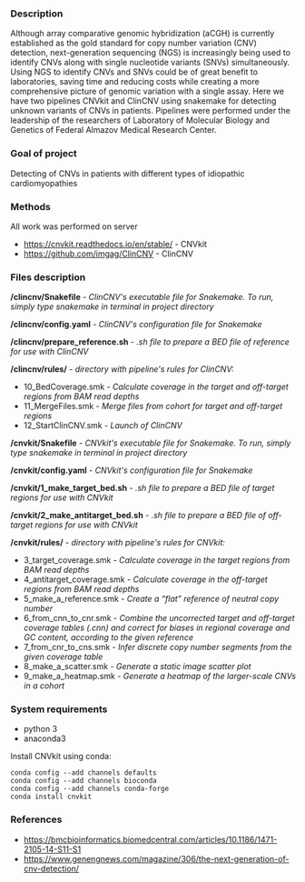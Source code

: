 ### Description
Although array comparative genomic hybridization (aCGH) is currently established as the gold standard for copy number variation (CNV) detection, next-generation sequencing (NGS) is increasingly being used to identify CNVs along with single nucleotide variants (SNVs) simultaneously. Using NGS to identify CNVs and SNVs could be of great benefit to laboratories, saving time and reducing costs while creating a more comprehensive picture of genomic variation with a single assay.
Here we have two pipelines CNVkit and ClinCNV using snakemake for detecting unknown variants of CNVs in patients. Pipelines were performed under the leadership of the researchers of Laboratory of Molecular Biology and Genetics of Federal Almazov Medical Research Center.

### Goal of project
Detecting of CNVs in patients with different types of idiopathic cardiomyopathies

### Methods
All work was performed on server
* https://cnvkit.readthedocs.io/en/stable/ - CNVkit
* https://github.com/imgag/ClinCNV - ClinCNV

### Files description

**/clincnv/Snakefile** - *ClinCNV's executable file for Snakemake. To run, simply type snakemake in terminal in project directory*

**/clincnv/config.yaml** - *ClinCNV's configuration file for Snakemake*

**/clincnv/prepare_reference.sh** - *.sh file to prepare a BED file of reference for use with ClinCNV*

**/clincnv/rules/** - *directory with pipeline's rules for ClinCNV:*
* 10_BedCoverage.smk - *Calculate coverage in the target and off-target regions from BAM read depths*
* 11_MergeFiles.smk - *Merge files from cohort for target  and off-target regions*
* 12_StartClinCNV.smk - *Launch of ClinCNV*

**/cnvkit/Snakefile** - *CNVkit's executable file for Snakemake. To run, simply type snakemake in terminal in project directory*

**/cnvkit/config.yaml** - *CNVkit's configuration file for Snakemake*

**/cnvkit/1_make_target_bed.sh** - *.sh file to prepare a BED file of target regions for use with CNVkit*

**/cnvkit/2_make_antitarget_bed.sh** - *.sh file to prepare a BED file of off-target regions for use with CNVkit*

**/cnvkit/rules/** - *directory with pipeline's rules for CNVkit:*
* 3_target_coverage.smk - *Calculate coverage in the target regions from BAM read depths*
* 4_antitarget_coverage.smk - *Calculate coverage in the off-target regions from BAM read depths*
* 5_make_a_reference.smk - *Create a “flat” reference of neutral copy number*
* 6_from_cnn_to_cnr.smk - *Combine the uncorrected target and off-target coverage tables (.cnn) and correct for biases in regional coverage and GC content, according to the given reference*
* 7_from_cnr_to_cns.smk - *Infer discrete copy number segments from the given coverage table*
* 8_make_a_scatter.smk - *Generate a static image scatter plot*
* 9_make_a_heatmap.smk - *Generate a heatmap of the larger-scale CNVs in a cohort*

### System requirements
* python 3
* anaconda3

Install CNVkit using conda:
```
conda config --add channels defaults
conda config --add channels bioconda
conda config --add channels conda-forge
conda install cnvkit
```

### References
* https://bmcbioinformatics.biomedcentral.com/articles/10.1186/1471-2105-14-S11-S1
* https://www.genengnews.com/magazine/306/the-next-generation-of-cnv-detection/
